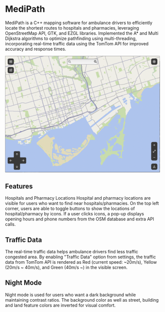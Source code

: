 # MediPath

MediPath is a C++ mapping software for ambulance drivers to efficiently locate the shortest routes to hospitals and pharmacies, leveraging OpenStreetMap API, GTK, and EZGL libraries.
Implemented the A* and Multi Dijkstra algorithms to optimize pathfinding using multi-threading, incorporating real-time traffic data using the TomTom API for improved accuracy and response times.

![Alt text](/main_screen.png)

## Features
Hospitals and Pharmacy Locations
Hospital and pharmacy locations are visible for users who want to find near hospitals/pharmacies. On the top left corner, users are able to toggle buttons to show the locations of hospital/pharmacy by icons. If a user clicks icons, a pop-up displays opening hours and phone numbers from the OSM database and extra API calls.


## Traffic Data
The real-time traffic data helps ambulance drivers find less traffic congested area. By enabling "Traffic Data" option from settings, the traffic data from TomTom API is rendered as Red (current speed: ~20m/s), Yellow (20m/s ~ 40m/s), and Green (40m/s ~) in the visible screen.


## Night Mode
Night mode is used for users who want a dark background while maintaining contrast ratios. The background color as well as street, building and land feature colors are inverted for visual comfort.
